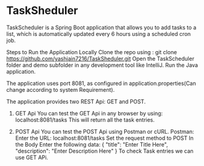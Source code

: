 # TaskSheduler
TaskScheduler is a Spring Boot application that allows you to add tasks to a list, which is automatically updated every 6 hours using a scheduled cron job.

Steps to Run the Application Locally
Clone the repo using :
git clone https://github.com/yashjain7216/TaskSheduler.git
Open the TaskScheduler folder and  demo subfolder in any development tool like IntelliJ.
Run the Java application.

The application uses port 8081, as configured in application.properties(Can change according to system Requirement).

The application provides two REST Api: GET and POST.

1. GET Api
You can test the GET Api in any browser by using:
localhost:8081/tasks
This will return all the task entries.

3. POST Api
You can test the POST Api using Postman or cURL.
Postman:
Enter the URL: localhost:8081/tasks
Set the request method to POST
In the Body Enter the following data:
{
  "title": "Enter Title Here",
  "description": "Enter Description Here"
}
To check Task entries we can use GET APi.

